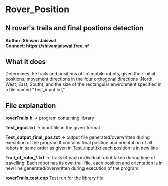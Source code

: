 <h1>Rover_Position</h1>
<h2>N rover's trails and final postions detection</h2>
<h4>Author: Shivam Jaiswal <br>
Connect: https://shivamjaiswal.free.nf
</h4>


<h2> What it does </h2>
Determines the trails and positions of 'n' mobile robots, given their initial positions, movement directions in the four orthogonal directions (North, West, East, South), and the size of the rectangular environment specified in a file named "Test_input.txt,"




<h2> File explanation </h2>


<b>roverTrails.h</b> -> program containing library

<b>Test_input.txt</b> -> input file in the given format

<b>Test_output_final_pos.txt</b> -> output file generated/overwritten during execution of the program
                             It contains final position and orientation of all robots in same order as given in Test_input.txt
                             each position is in new line

<b>Trail_of_robo_*.txt</b> ->  Trails of each individual robot taken during time of travelling.
                        Each robot has its own trail file.
                        each position and orientation is in new line
                        generated/overwritten during execution of the program

<b>roverTrails_test.cpp</b> Test run for the library file